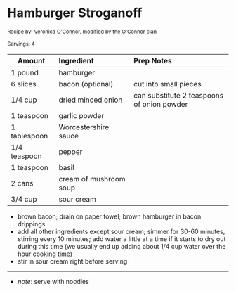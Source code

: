 # Hamburger Stroganoff

<small>Recipe by: Veronica O'Connor, modified by the O'Connor clan</small>

<small>Servings: 4</small>

| Amount       | Ingredient             | Prep Notes                                 |
| ------------ | :--------------------- | :----------------------------------------- |
| 1 pound      | hamburger              |                                            |
| 6 slices     | bacon (optional)       | cut into small pieces                      |
| 1/4 cup      | dried minced onion     | can substitute 2 teaspoons of onion powder |
| 1 teaspoon   | garlic powder          |                                            |
| 1 tablespoon | Worcestershire sauce   |                                            |
| 1/4 teaspoon | pepper                 |                                            |
| 1 teaspoon   | basil                  |                                            |
| 2 cans       | cream of mushroom soup |                                            |
| 3/4 cup      | sour cream             |                                            |

- brown bacon; drain on paper towel; brown hamburger in bacon drippings
- add all other ingredients except sour cream; simmer for 30-60 minutes, stirring every 10 minutes; add water a little at a time if it starts to dry out during this time (we usually end up adding about 1/4 cup water over the hour cooking time)
- stir in sour cream right before serving

---

- _note_: serve with noodles
